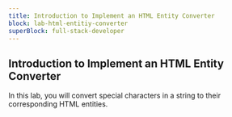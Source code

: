 ```yaml
---
title: Introduction to Implement an HTML Entity Converter
block: lab-html-entitiy-converter
superBlock: full-stack-developer
---
```


## Introduction to Implement an HTML Entity Converter

In this lab, you will convert special characters in a string to their corresponding HTML entities.
